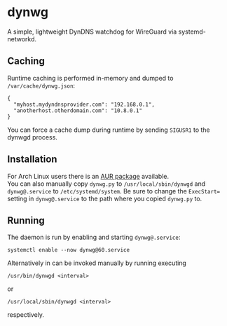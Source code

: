 # dynwg
A simple, lightweight DynDNS watchdog for WireGuard via systemd-networkd.

## Caching
Runtime caching is performed in-memory and dumped to `/var/cache/dynwg.json`:

    {
      "myhost.mydyndnsprovider.com": "192.168.0.1",
      "anotherhost.otherdomain.com": "10.8.0.1"
    }

You can force a cache dump during runtime by sending `SIGUSR1` to the dynwgd process.

## Installation
For Arch Linux users there is an [AUR package](https://aur.archlinux.org/packages/dynwg-git/) available.  
You can also manually copy `dynwg.py` to `/usr/local/sbin/dynwgd` and `dynwg@.service` to `/etc/systemd/system`. Be sure to change the `ExecStart=` setting in `dynwg@.service` to the path where you copied `dynwg.py` to.

## Running
The daemon is run by enabling and starting `dynwg@.service`:

    systemctl enable --now dynwg@60.service

Alternatively in can be invoked manually by running executing

    /usr/bin/dynwgd <interval>

or

    /usr/local/sbin/dynwgd <interval>

respectively.
